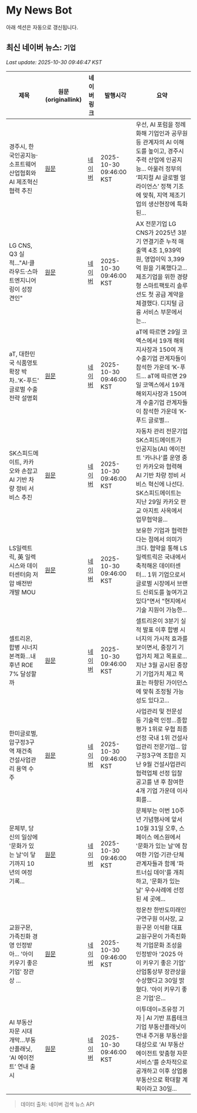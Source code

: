 # My News Bot

아래 섹션은 자동으로 갱신됩니다.

<!-- NEWS:START -->
## 최신 네이버 뉴스: `기업`
_Last update: 2025-10-30 09:46:47 KST_

| 제목 | 원문(originallink) | 네이버 링크 | 발행시각 | 요약 |
|---|---|---|---|---|
| 경주시, 한국인공지능·소프트웨어산업협회와 AI 제조혁신 협력 추진 | [원문](https://www.sentv.co.kr/article/view/sentv202510290263) | [네이버](https://www.sentv.co.kr/article/view/sentv202510290263) | 2025-10-30 09:46:00 KST | 우선, AI 포럼을 정례화해 기업인과 공무원 등 관계자의 AI 이해도를 높이고, 경주시 주력 산업에 인공지능... 아울러 정부의 ‘피지컬 AI 글로벌 얼라이언스’ 정책 기조에 맞춰, 지역 제조기업의 생산현장에 특화된... |
| LG CNS, Q3 실적…"AI·클라우드·스마트엔지니어링이 성장 견인" | [원문](http://www.economytalk.kr/news/articleView.html?idxno=413502) | [네이버](http://www.economytalk.kr/news/articleView.html?idxno=413502) | 2025-10-30 09:46:00 KST | AX 전문기업 LG CNS가 2025년 3분기 연결기준 누적 매출액 4조 1,939억 원, 영업이익 3,399억 원을 기록했다고... 제조기업을 위한 경량형 스마트팩토리 솔루션도 첫 공급 계약을 체결했다. 디지털 금융 서비스 부문에서는... |
| aT, 대한민국 식품영토 확장 박차..'K-푸드' 글로벌 수출전략 설명회 | [원문](http://kpenews.com/View.aspx?No=3834239) | [네이버](http://kpenews.com/View.aspx?No=3834239) | 2025-10-30 09:46:00 KST | aT에 따르면 29일 코엑스에서 19개 해외지사장과 150여 개 수출기업 관계자들이 참석한 가운데 ‘K-푸드... aT에 따르면 29일 코엑스에서 19개 해외지사장과 150여 개 수출기업 관계자들이 참석한 가운데 ‘K-푸드 글로벌... |
| SK스피드메이트, 카카오와 손잡고 AI 기반 차량 정비 서비스 추진 | [원문](https://www.eroun.net/news/articleView.html?idxno=65930) | [네이버](https://www.eroun.net/news/articleView.html?idxno=65930) | 2025-10-30 09:46:00 KST | 자동차 관리 전문기업 SK스피드메이트가 인공지능(AI) 에이전트 '카나나'를 운영 중인 카카오와 협력해 AI 기반 차량 정비 서비스 혁신에 나선다. SK스피드메이트는 지난 29일 카카오 판교 아지트 사옥에서 업무협약을... |
| LS일렉트릭, 英 일렉시스와 데이터센터向 저압 배전반 개발 MOU | [원문](https://www.mtnews.net/news/articleView.html?idxno=23007) | [네이버](https://www.mtnews.net/news/articleView.html?idxno=23007) | 2025-10-30 09:46:00 KST | 보유한 기업과 협력한다는 점에서 의미가 크다. 협약을 통해 LS일렉트릭은 국내에서 축적해온 데이터센터... 1위 기업으로서 글로벌 시장에서 브랜드 신뢰도를 높여가고 있다"면서 "현지에서 기술 지원이 가능한... |
| 셀트리온, 합병 시너지 본격화…내후년 ROE 7% 달성할까 | [원문](https://news.einfomax.co.kr/news/articleView.html?idxno=4381145) | [네이버](https://news.einfomax.co.kr/news/articleView.html?idxno=4381145) | 2025-10-30 09:46:00 KST | 셀트리온이 3분기 실적 발표 이후 합병 시너지의 가시적 효과를 보이면서, 중장기 기업가치 제고 목표로... 지난 3월 공시된 중장기 기업가치 제고 목표는 하향된 가이던스에 맞춰 조정될 가능성도 있다고... |
| 한미글로벌, 압구정3구역 재건축 건설사업관리 용역 수주 | [원문](https://www.topdaily.kr/articles/106281) | [네이버](https://www.topdaily.kr/articles/106281) | 2025-10-30 09:46:00 KST | 사업관리 및 전문성 등 기술력 인정…종합평가 1위로 우협 최종 선정 국내 1위 건설사업관리 전문기업... 압구정3구역 조합은 지난 9월 건설사업관리 협력업체 선정 입찰 공고를 낸 후 참여한 4개 기업 가운데 이사회를... |
| 문체부, 당신의 일상에 '문화가 있는 날'이 닿기까지 10년의 여정 기록... | [원문](http://www.readersnews.com/news/articleView.html?idxno=117440) | [네이버](http://www.readersnews.com/news/articleView.html?idxno=117440) | 2025-10-30 09:46:00 KST | 문체부는 이번 10주년 기념행사에 앞서 10월 31일 오후, 스페이스 에스원에서 '문화가 있는 날'에 참여한 기업·기관·단체 관계자들과 함께 '파트너십 데이'를 개최하고, '문화가 있는 날' 우수사례에 선정된 세 곳에... |
| 교원구몬, 가족친화 경영 인정받아... '아이 키우기 좋은 기업' 장관상 ... | [원문](https://www.handmk.com/news/articleView.html?idxno=33683) | [네이버](https://www.handmk.com/news/articleView.html?idxno=33683) | 2025-10-30 09:46:00 KST | 정운찬 한반도미래인구연구원 이사장, 교원구몬 이석환 대표  교원구몬이 가족친화적 기업문화 조성을 인정받아 '2025 아이 키우기 좋은 기업' 산업통상부 장관상을 수상했다고 30일 밝혔다. '아이 키우기 좋은 기업'은... |
| AI 부동산 자문 시대 개막…부동산플래닛, ‘AI 에이전트’ 연내 출시 | [원문](https://www.etoday.co.kr/news/view/2520004) | [네이버](https://www.etoday.co.kr/news/view/2520004) | 2025-10-30 09:46:00 KST | 이투데이=조유정 기자 \| AI 기반 프롭테크 기업 부동산플래닛이 연내 주거용 부동산을 대상으로 ‘AI 부동산 에이전트 맞춤형 자문 서비스’를 순차적으로 공개하고 이후 상업용 부동산으로 확대할 계획이라고 30일... |

> 데이터 출처: 네이버 검색 뉴스 API
<!-- NEWS:END -->
